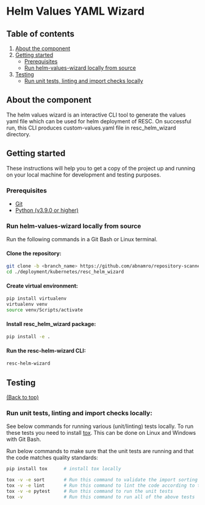 # Helm Values YAML Wizard

<!-- TABLE OF CONTENTS -->
## Table of contents
1. [About the component](#about-the-component)
2. [Getting started](#getting-started)
    - [Prerequisites](#prerequisites)
    - [Run helm-values-wizard locally from source](#run-helm-values-wizard-locally-from-source)
3. [Testing](#testing)
    - [Run unit tests, linting and import checks locally](#run-unit-tests-linting-and-import-checks-locally)

<!-- ABOUT THE COMPONENT -->
## About the component
The helm values wizard is an interactive CLI tool to generate the values yaml file which can be used for helm deployment of RESC.
On successful run, this CLI produces custom-values.yaml file in resc_helm_wizard directory.  

<!-- GETTING STARTED -->
## Getting started

These instructions will help you to get a copy of the project up and running on your local machine for development and testing purposes.

### Prerequisites
- [Git](https://git-scm.com/downloads)
- [Python (v3.9.0 or higher)](https://www.python.org/downloads/release/python-390/)

### Run helm-values-wizard locally from source
Run the following commands in a Git Bash or Linux terminal.
 #### Clone the repository:
  ```bash
  git clone -b <branch_name> https://github.com/abnamro/repository-scanner.git
  cd ./deployment/kubernetes/resc_helm_wizard
  ```

  #### Create virtual environment:
  ```bash
  pip install virtualenv
  virtualenv venv
  source venv/Scripts/activate
  ```

 #### Install resc_helm_wizard package:
  ```bash
  pip install -e .
  ```

 #### Run the resc-helm-wizard CLI:
  ```bash
  resc-helm-wizard
  ```

## Testing
[(Back to top)](#table-of-contents)

### Run unit tests, linting and import checks locally:
See below commands for running various (unit/linting) tests locally. To run these tests you need to install [tox](https://pypi.org/project/tox/). This can be done on Linux and Windows with Git Bash.

Run below commands to make sure that the unit tests are running and that the code matches quality standards:
```bash
pip install tox      # install tox locally

tox -v -e sort       # Run this command to validate the import sorting
tox -v -e lint       # Run this command to lint the code according to this repository's standard
tox -v -e pytest     # Run this command to run the unit tests
tox -v               # Run this command to run all of the above tests
```
